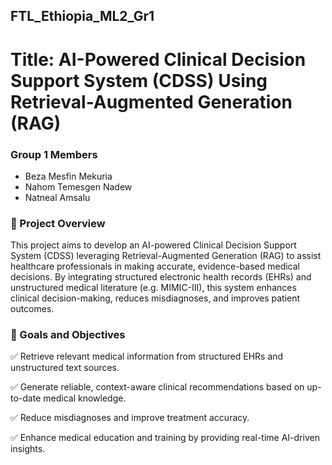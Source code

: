 ## FTL_Ethiopia_ML2_Gr1

# Title: AI-Powered Clinical Decision Support System (CDSS) Using Retrieval-Augmented Generation (RAG)  

### Group 1 Members
- Beza Mesfin Mekuria 
- Nahom Temesgen Nadew
- Natneal Amsalu 

### 📌 Project Overview

This project aims to develop an AI-powered Clinical Decision Support System (CDSS) leveraging Retrieval-Augmented Generation (RAG) to assist healthcare professionals in making accurate, evidence-based medical decisions. By integrating structured electronic health records (EHRs) and unstructured medical literature (e.g. MIMIC-III), this system enhances clinical decision-making, reduces misdiagnoses, and improves patient outcomes.

### 🎯 Goals and Objectives

✅ Retrieve relevant medical information from structured EHRs and unstructured text sources.

✅ Generate reliable, context-aware clinical recommendations based on up-to-date medical knowledge.

✅ Reduce misdiagnoses and improve treatment accuracy.

✅ Enhance medical education and training by providing real-time AI-driven insights.
